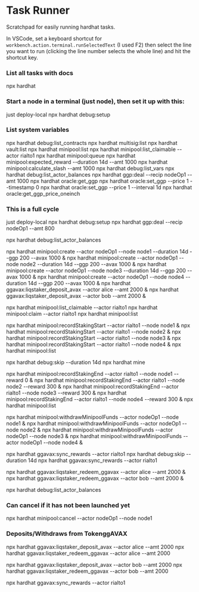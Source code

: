 # Task Runner

Scratchpad for easily running hardhat tasks.

In VSCode, set a keyboard shortcut for `workbench.action.terminal.runSelectedText` (I used F2) then select the line you want to run (clicking the line number selects the whole line) and hit the shortcut key.

### List all tasks with docs

npx hardhat

### Start a node in a terminal (just node), then set it up with this:

just deploy-local
npx hardhat debug:setup

### List system variables

npx hardhat debug:list_contracts
npx hardhat multisig:list
npx hardhat vault:list
npx hardhat minipool:list
npx hardhat minipool:list_claimable --actor rialto1
npx hardhat minipool:queue
npx hardhat minipool:expected_reward --duration 14d --amt 1000
npx hardhat minipool:calculate_slash --amt 1000
npx hardhat debug:list_vars
npx hardhat debug:list_actor_balances
npx hardhat ggp:deal --recip nodeOp1 --amt 1000
npx hardhat oracle:get_ggp
npx hardhat oracle:set_ggp --price 1 --timestamp 0
npx hardhat oracle:set_ggp --price 1 --interval 1d
npx hardhat oracle:get_ggp_price_oneinch

### This is a full cycle

just deploy-local
npx hardhat debug:setup
npx hardhat ggp:deal --recip nodeOp1 --amt 800

npx hardhat debug:list_actor_balances

npx hardhat minipool:create --actor nodeOp1 --node node1 --duration 14d --ggp 200 --avax 1000 &
npx hardhat minipool:create --actor nodeOp1 --node node2 --duration 14d --ggp 200 --avax 1000 &
npx hardhat minipool:create --actor nodeOp1 --node node3 --duration 14d --ggp 200 --avax 1000 &
npx hardhat minipool:create --actor nodeOp1 --node node4 --duration 14d --ggp 200 --avax 1000 &
npx hardhat ggavax:liqstaker_deposit_avax --actor alice --amt 2000 &
npx hardhat ggavax:liqstaker_deposit_avax --actor bob --amt 2000 &

npx hardhat minipool:list_claimable --actor rialto1
npx hardhat minipool:claim --actor rialto1
npx hardhat minipool:list

npx hardhat minipool:recordStakingStart --actor rialto1 --node node1 &
npx hardhat minipool:recordStakingStart --actor rialto1 --node node2 &
npx hardhat minipool:recordStakingStart --actor rialto1 --node node3 &
npx hardhat minipool:recordStakingStart --actor rialto1 --node node4 &
npx hardhat minipool:list

npx hardhat debug:skip --duration 14d
npx hardhat mine

npx hardhat minipool:recordStakingEnd --actor rialto1 --node node1 --reward 0 &
npx hardhat minipool:recordStakingEnd --actor rialto1 --node node2 --reward 300 &
npx hardhat minipool:recordStakingEnd --actor rialto1 --node node3 --reward 300 &
npx hardhat minipool:recordStakingEnd --actor rialto1 --node node4 --reward 300 &
npx hardhat minipool:list

npx hardhat minipool:withdrawMinipoolFunds --actor nodeOp1 --node node1 &
npx hardhat minipool:withdrawMinipoolFunds --actor nodeOp1 --node node2 &
npx hardhat minipool:withdrawMinipoolFunds --actor nodeOp1 --node node3 &
npx hardhat minipool:withdrawMinipoolFunds --actor nodeOp1 --node node4 &

npx hardhat ggavax:sync_rewards --actor rialto1
npx hardhat debug:skip --duration 14d
npx hardhat ggavax:sync_rewards --actor rialto1

npx hardhat ggavax:liqstaker_redeem_ggavax --actor alice --amt 2000 &
npx hardhat ggavax:liqstaker_redeem_ggavax --actor bob --amt 2000 &

npx hardhat debug:list_actor_balances

### Can cancel if it has not been launched yet

npx hardhat minipool:cancel --actor nodeOp1 --node node1

### Deposits/Withdraws from TokenggAVAX

npx hardhat ggavax:liqstaker_deposit_avax --actor alice --amt 2000
npx hardhat ggavax:liqstaker_redeem_ggavax --actor alice --amt 2000

npx hardhat ggavax:liqstaker_deposit_avax --actor bob --amt 2000
npx hardhat ggavax:liqstaker_redeem_ggavax --actor bob --amt 2000

npx hardhat ggavax:sync_rewards --actor rialto1
